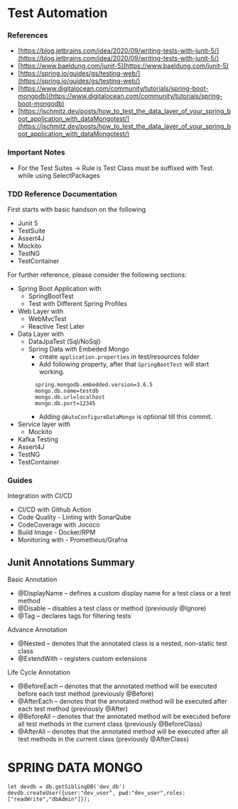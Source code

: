 # Test Automation

### References
* [https://blog.jetbrains.com/idea/2020/09/writing-tests-with-junit-5/](https://blog.jetbrains.com/idea/2020/09/writing-tests-with-junit-5/)
* [https://www.baeldung.com/junit-5](https://www.baeldung.com/junit-5)
* [https://spring.io/guides/gs/testing-web/](https://spring.io/guides/gs/testing-web/)
* [https://www.digitalocean.com/community/tutorials/spring-boot-mongodb](https://www.digitalocean.com/community/tutorials/spring-boot-mongodb)
* [https://jschmitz.dev/posts/how_to_test_the_data_layer_of_your_spring_boot_application_with_dataMongotest/](https://jschmitz.dev/posts/how_to_test_the_data_layer_of_your_spring_boot_application_with_dataMongotest/)


### Important Notes
* For the Test Suites -> Rule is Test Class must be suffixed with Test. while using SelectPackages

### TDD Reference Documentation
First starts with basic handson on the following
* Junit 5 
* TestSuite
* Assert4J
* Mockito
* TestNG
* TestContainer

For further reference, please consider the following sections:
* Spring Boot Application with
  * SpringBootTest
  * Test with Different Spring Profiles
* Web Layer with
  * WebMvcTest
  * Reactive Test Later
* Data Layer with
  * DataJpaTest (Sql/NoSql)
  * Spring Data with Embeded Mongo
    * create `application.properties` in test/resources folder
    * Add following property, after that `SpringBootTest` will start working. 
    ```
      spring.mongodb.embedded.version=3.6.5
      mongo.db.name=testdb
      mongo.db.url=localhost
      mongo.db.port=12345
    ```
    * Adding `@AutoConfigureDataMongo` is optional till this commit. 
* Service layer with
  * Mockito
* Kafka Testing
* Assert4J
* TestNG
* TestContainer


### Guides
Integration with CI/CD
* CI/CD with Github Action
* Code Quality - Linting with SonarQube
* CodeCoverage with Jococo
* Build Image - Docker/RPM
* Monitoring with - Prometheus/Grafna


## Junit Annotations Summary
Basic Annotation
* @DisplayName – defines a custom display name for a test class or a test method
* @Disable – disables a test class or method (previously @Ignore)
* @Tag – declares tags for filtering tests

Advance Annotation
* @Nested – denotes that the annotated class is a nested, non-static test class
* @ExtendWith – registers custom extensions

Life Cycle Annotation 
* @BeforeEach – denotes that the annotated method will be executed before each test method (previously @Before)
* @AfterEach – denotes that the annotated method will be executed after each test method (previously @After)
* @BeforeAll – denotes that the annotated method will be executed before all test methods in the current class (previously @BeforeClass)
* @AfterAll – denotes that the annotated method will be executed after all test methods in the current class (previously @AfterClass)



# SPRING DATA MONGO
```
let devdb = db.getSiblingDB('dev_db')
devdb.createUser({user:"dev_user", pwd:"dev_user",roles: ["readWrite","dbAdmin"]});
```

